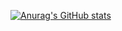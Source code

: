 [![Anurag's GitHub stats](https://github-readme-stats.vercel.app/api?username=xiaowu55)](https://github.com/anuraghazra/github-readme-stats)
